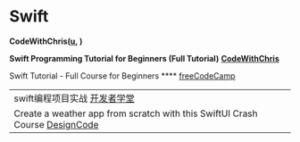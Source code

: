 # Swift

**CodeWithChris(**[**u**](https://www.youtube.com/c/CodeWithChris/playlists)**, )**

**Swift Programming Tutorial for Beginners (Full Tutorial)** [**CodeWithChris**](https://www.youtube.com/watch?v=Ulp1Kimblg0)

Swift Tutorial - Full Course for Beginners **** [freeCodeCamp](https://www.youtube.com/watch?v=comQ1-x2a1Q)

|                                                                                                                            |
| -------------------------------------------------------------------------------------------------------------------------- |
| swift编程项目实战 [开发者学堂](https://www.youtube.com/playlist?list=PLGmd9-PCMLhZmluGsmTN0S4TalARR-sWq)                              |
| Create a weather app from scratch with this SwiftUI Crash Course [DesignCode](https://www.youtube.com/watch?v=X2W9MPjrIbk) |
